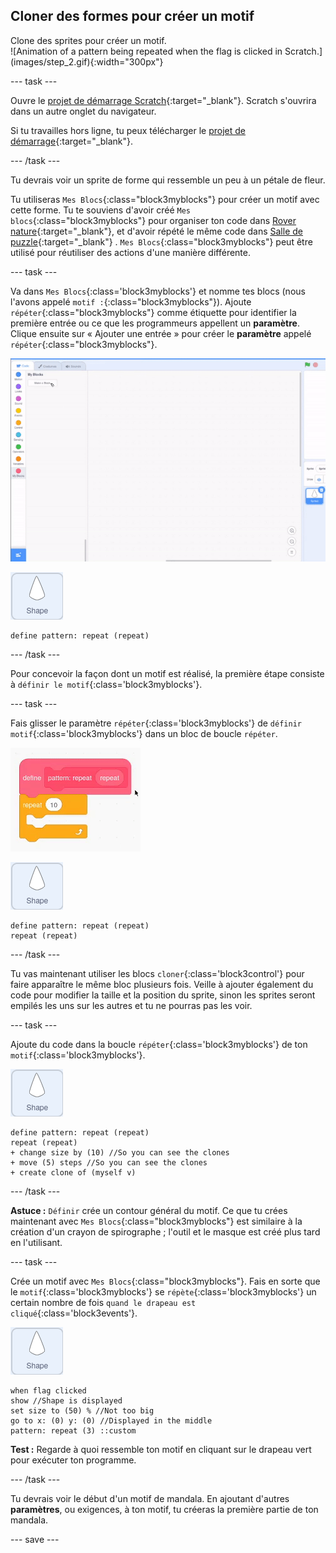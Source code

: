 ## Cloner des formes pour créer un motif

<div style="display: flex; flex-wrap: wrap">
<div style="flex-basis: 200px; flex-grow: 1; margin-right: 15px;">
Clone des sprites pour créer un motif.
</div>
<div>
![Animation of a pattern being repeated when the flag is clicked in Scratch.](images/step_2.gif){:width="300px"}
</div>
</div>

--- task ---

Ouvre le [projet de démarrage Scratch](https://scratch.mit.edu/projects/540476254/){:target="_blank"}. Scratch s'ouvrira dans un autre onglet du navigateur.

Si tu travailles hors ligne, tu peux télécharger le [projet de démarrage](https://scratch.mit.edu/projects/540476254/){:target="_blank"}.

--- /task ---

Tu devrais voir un sprite de forme qui ressemble un peu à un pétale de fleur.

Tu utiliseras `Mes Blocs`{:class="block3myblocks"} pour créer un motif avec cette forme. Tu te souviens d'avoir créé `Mes blocs`{:class="block3myblocks"} pour organiser ton code dans [Rover nature](https://projects.raspberrypi.org/en/projects/nature-rover/3){:target="_blank"}, et d'avoir répété le même code dans [Salle de puzzle](https://projects.raspberrypi.org/en/projects/puzzle-room/4){:target="_blank"} . `Mes Blocs`{:class="block3myblocks"} peut être utilisé pour réutiliser des actions d'une manière différente.

--- task ---

Va dans `Mes Blocs`{:class='block3myblocks'} et nomme tes blocs (nous l'avons appelé `motif :`{:class="block3myblocks"}). Ajoute `répéter`{:class="block3myblocks"} comme étiquette pour identifier la première entrée ou ce que les programmeurs appellent un **paramètre**. Clique ensuite sur « Ajouter une entrée » pour créer le **paramètre** appelé `répéter`{:class="block3myblocks"}.


![Animation d'un bloc "Mes Blocs" et ajout d'un paramètre supplémentaire.](images/add-parameter.gif)

![Le sprite "Forme".](images/shape_sprite.png)

```blocks3
define pattern: repeat (repeat)
```

--- /task ---

Pour concevoir la façon dont un motif est réalisé, la première étape consiste à `définir le motif`{:class='block3myblocks'}.

--- task ---

Fais glisser le paramètre `répéter`{:class='block3myblocks'} de `définir motif`{:class='block3myblocks'} dans un bloc de boucle `répéter`.

![Animation montrant le paramètre "répéter" déplacé du bloc "définir" vers le bloc "répéter".](images/use-repeat.gif)

![Le sprite "Forme".](images/shape_sprite.png)

```blocks3
define pattern: repeat (repeat)
repeat (repeat)
```

--- /task ---

Tu vas maintenant utiliser les blocs `cloner`{:class='block3control'} pour faire apparaître le même bloc plusieurs fois. Veille à ajouter également du code pour modifier la taille et la position du sprite, sinon les sprites seront empilés les uns sur les autres et tu ne pourras pas les voir.

--- task ---

Ajoute du code dans la boucle `répéter`{:class='block3myblocks'} de ton `motif`{:class='block3myblocks'}.

![Le sprite "Forme".](images/shape_sprite.png)

```blocks3
define pattern: repeat (repeat)
repeat (repeat)
+ change size by (10) //So you can see the clones
+ move (5) steps //So you can see the clones
+ create clone of (myself v)
```

--- /task ---

**Astuce :** `Définir` crée un contour général du motif. Ce que tu crées maintenant avec `Mes Blocs`{:class="block3myblocks"} est similaire à la création d'un crayon de spirographe ; l'outil et le masque est créé plus tard en l'utilisant.


--- task ---

Crée un motif avec `Mes Blocs`{:class="block3myblocks"}. Fais en sorte que le `motif`{:class='block3myblocks'} se `répète`{:class='block3myblocks'} un certain nombre de fois `quand le drapeau est cliqué`{:class='block3events'}.

![Le sprite "Forme".](images/shape_sprite.png)
```blocks3
when flag clicked
show //Shape is displayed 
set size to (50) % //Not too big
go to x: (0) y: (0) //Displayed in the middle
pattern: repeat (3) ::custom
```

**Test :** Regarde à quoi ressemble ton motif en cliquant sur le drapeau vert pour exécuter ton programme.

--- /task ---

Tu devrais voir le début d'un motif de mandala. En ajoutant d'autres **paramètres**, ou exigences, à ton motif, tu créeras la première partie de ton mandala.

--- save ---
